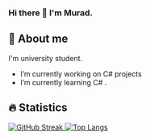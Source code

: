 ### Hi there 👋 I'm Murad.

## 🙂 About me
I'm university student.

-  I’m currently working on C# projects
-  I’m currently learning C# .
<!-- - 👯 I’m looking to collaborate on ...
- 🤔 I’m looking for help with ...
- 💬 Ask me about ...
- 📫 How to reach me: ...
- 😄 Pronouns: ...
- ⚡ Fun fact: ...
-->

## 🔥 Statistics

[![GitHub Streak](http://github-readme-streak-stats.herokuapp.com?user=Murad04&theme=radical&background=000000)
![Top Langs](https://github-readme-stats.vercel.app/api?username=Murad004&show_icons=true&count_private=true&theme=codeSTACKr)](https://git.io/streak-stats)
<!--[![Top Langs](https://github-readme-stats.vercel.app/api/top-langs/?username=Murad04)](https://github.com/anuraghazra/github-readme-stats)-->
